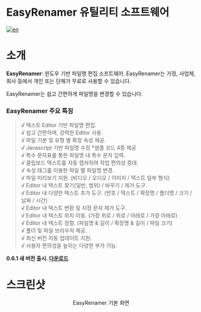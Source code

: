 # EasyRenamer 유틸리티 소프트웨어
[![en](https://img.shields.io/badge/language-english-green.svg)](https://github.com/swengkr/EasyRenamer)

소개
====

**EasyRenamer**: 윈도우 기반 파일명 편집 소프트웨어. EasyRenamer는 가정, 사업체, 회사 등에서 개인 또는 단체가 무료로 사용할 수 있습니다.

EasyRenamer는 쉽고 간편하게 파일명을 변경할 수 있습니다.

<h3>EasyRenamer 주요 특징</h3>

> √ 텍스트 Editor 기반 파일명 편집.<br>
> √ 쉽고 간편하며, 강력한 Editor 사용.<br>
> √ 파일 기본 및 유형 별 확장 속성 제공.<br>
> √ Javascript 기반 파일명 수정 *샘플 코드 4종 제공<br>
> √ 특수 문자표를 통한 파일명 내 특수 문자 입력.<br>
> √ 클립보드 텍스트를 자동 캡처하여 작업 편의성 증대.<br>
> √ 속성 태그를 이용한 파일 별 파일명 변경.<br>
> √ 파일 미리보기 지원. (비디오 / 오디오 / 이미지 / 텍스트 일부 형식)<br>
> √ Editor 내 텍스트 찾기(일반, 범위) / 바꾸기 / 제거 도구.<br>
> √ Editor 내 다양한 텍스트 추가 도구. (번호 / 텍스트 / 확장명 / 폴더명 / 크기 / 날짜 / 시간)<br>
> √ Editor 내 텍스트 변환 및 지정 문자 제거 도구.<br>
> √ Editor 내 텍스트 위치 이동. (가장 위로 / 위로 / 아래로 / 가장 아래로)<br>
> √ Editor 내 텍스트 정렬. (파일명 & 길이 / 확장명 & 길이 / 파일 크기)<br>
> √ 폴더 및 파일 브라우저 제공.<br>
> √ 최신 버전 자동 업데이트 지원.<br>
> √ 사용자 편의성을 높이는 다양한 부가 기능.<br>

**0.6.1 새 버전 출시. [다운로드](https://raw.githubusercontent.com/swengkr/EasyRenamer/main/update/packages/EasyRenamerSetup_0.6.1.20.zip "Download")**

스크린샷
========
<p align="center">
    <img alt="" title="EasyRenamer main screen" src="https://raw.githubusercontent.com/swengkr/EasyRenamer/main/images/readme/kr/1.png"><br>
  EasyRenamer 기본 화면<br><br>
  <img alt="" title="" src="https://raw.githubusercontent.com/swengkr/EasyRenamer/main/images/readme/kr/2.png"><br>
  <br>
  <img alt="" title="" src="https://raw.githubusercontent.com/swengkr/EasyRenamer/main/images/readme/kr/3.png"><br>
  <br>
  <img alt="" title="" src="https://raw.githubusercontent.com/swengkr/EasyRenamer/main/images/readme/kr/4.png"><br>
  <br>
  <img alt="" title="" src="https://raw.githubusercontent.com/swengkr/EasyRenamer/main/images/readme/kr/5.png"><br>
  <br>
  <img alt="" title="" src="https://raw.githubusercontent.com/swengkr/EasyRenamer/main/images/readme/kr/6.png"><br>
  <br>
  <img alt="" title="" src="https://raw.githubusercontent.com/swengkr/EasyRenamer/main/images/readme/kr/7.png"><br>
  <br>
  <img alt="" title="" src="https://raw.githubusercontent.com/swengkr/EasyRenamer/main/images/readme/kr/8.png"><br>
  <br>
  <img alt="" title="" src="https://raw.githubusercontent.com/swengkr/EasyRenamer/main/images/readme/kr/9.png"><br>
  <br>
  <img alt="" title="" src="https://raw.githubusercontent.com/swengkr/EasyRenamer/main/images/readme/kr/10.png"><br>
  <br>
  <img alt="" title="" src="https://raw.githubusercontent.com/swengkr/EasyRenamer/main/images/readme/kr/11.png"><br>
  <br>
  <img alt="" title="" src="https://raw.githubusercontent.com/swengkr/EasyRenamer/main/images/readme/kr/12.png"><br>
  <br>
  <img alt="" title="" src="https://raw.githubusercontent.com/swengkr/EasyRenamer/main/images/readme/kr/13.png"><br>
  <br>
  <img alt="" title="" src="https://raw.githubusercontent.com/swengkr/EasyRenamer/main/images/readme/kr/14.png"><br>
  <br>
  <img alt="" title="" src="https://raw.githubusercontent.com/swengkr/EasyRenamer/main/images/readme/kr/15.png"><br>
  <br>
  <img alt="" title="" src="https://raw.githubusercontent.com/swengkr/EasyRenamer/main/images/readme/kr/16.png"><br>
  <br>
  <img alt="" title="" src="https://raw.githubusercontent.com/swengkr/EasyRenamer/main/images/readme/kr/17.png"><br>
  <br>
  <img alt="" title="" src="https://raw.githubusercontent.com/swengkr/EasyRenamer/main/images/readme/kr/18.png"><br>
  <br>
  <img alt="" title="" src="https://raw.githubusercontent.com/swengkr/EasyRenamer/main/images/readme/kr/19.png"><br>
  <br>
  <img alt="" title="" src="https://raw.githubusercontent.com/swengkr/EasyRenamer/main/images/readme/kr/20.png"><br>
  <br>
  <img alt="" title="" src="https://raw.githubusercontent.com/swengkr/EasyRenamer/main/images/readme/kr/21.png"><br>
  <br>
</p>
